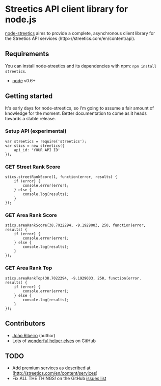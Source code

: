 Streetics API client library for node.js
======================================

[node-streetics](https://github.com/JonnyBGod/node-streetics) aims to provide a complete, asynchronous client library for the Streetics API services (http>//streetics.com/en/content/api).

## Requirements

You can install node-streetics and its dependencies with npm: `npm install streetics`.

- [node](http://nodejs.org/) v0.6+

## Getting started

It's early days for node-streetics, so I'm going to assume a fair amount of knowledge for the moment. Better documentation to come as it heads towards a stable release.

### Setup API (experimental)

	var streetics = require('streetics');
	var stics = new streetics({
		api_id: 'YOUR API ID'
	});


### GET Street Rank Score

	stics.streetRankScore(1, function(error, results) {
	    if (error) {
	        console.error(error);
	    } else {
	        console.log(results);
	    }
	});

### GET Area Rank Score

	stics.areaRankScore(38.7022294, -9.1929003, 250, function(error, results) {
	    if (error) {
	        console.error(error);
	    } else {
	        console.log(results);
	    }
	});

### GET Area Rank Top

	stics.areaRankTop(38.7022294, -9.1929003, 250, function(error, results) {
	    if (error) {
	        console.error(error);
	    } else {
	        console.log(results);
	    }
	});


## Contributors

- [João Ribeiro](https://github.com/JonnyBGod) (author)
- Lots of [wonderful helper elves](https://github.com/JonnyBGod/node-streetics/contributors) on GitHub

## TODO

- Add premium services as described at (http://streetics.com/en/content/services)
- Fix ALL THE THINGS! on the GitHub [issues list](https://github.com/JonnyBGod/node-streetics/issues)